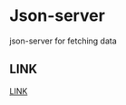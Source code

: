 # Json-server
json-server for fetching data

## LINK

[LINK](https://fake-api-q16g.onrender.com/data)